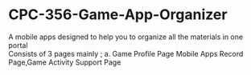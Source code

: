 # CPC-356-Game-App-Organizer
A mobile apps designed to help you to organize all the materials in one portal	
Consists of 3 pages mainly ; 
a. Game Profile Page
  Mobile Apps Record Page,Game Activity Support Page
